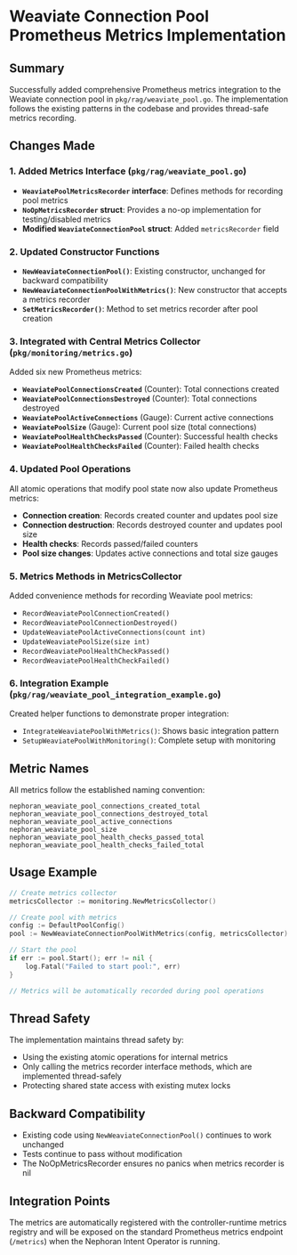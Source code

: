 # Weaviate Connection Pool Prometheus Metrics Implementation

## Summary

Successfully added comprehensive Prometheus metrics integration to the Weaviate connection pool in `pkg/rag/weaviate_pool.go`. The implementation follows the existing patterns in the codebase and provides thread-safe metrics recording.

## Changes Made

### 1. Added Metrics Interface (`pkg/rag/weaviate_pool.go`)

- **`WeaviatePoolMetricsRecorder` interface**: Defines methods for recording pool metrics
- **`NoOpMetricsRecorder` struct**: Provides a no-op implementation for testing/disabled metrics
- **Modified `WeaviateConnectionPool` struct**: Added `metricsRecorder` field

### 2. Updated Constructor Functions

- **`NewWeaviateConnectionPool()`**: Existing constructor, unchanged for backward compatibility
- **`NewWeaviateConnectionPoolWithMetrics()`**: New constructor that accepts a metrics recorder
- **`SetMetricsRecorder()`**: Method to set metrics recorder after pool creation

### 3. Integrated with Central Metrics Collector (`pkg/monitoring/metrics.go`)

Added six new Prometheus metrics:

- **`WeaviatePoolConnectionsCreated`** (Counter): Total connections created
- **`WeaviatePoolConnectionsDestroyed`** (Counter): Total connections destroyed
- **`WeaviatePoolActiveConnections`** (Gauge): Current active connections
- **`WeaviatePoolSize`** (Gauge): Current pool size (total connections)
- **`WeaviatePoolHealthChecksPassed`** (Counter): Successful health checks
- **`WeaviatePoolHealthChecksFailed`** (Counter): Failed health checks

### 4. Updated Pool Operations

All atomic operations that modify pool state now also update Prometheus metrics:

- **Connection creation**: Records created counter and updates pool size
- **Connection destruction**: Records destroyed counter and updates pool size
- **Health checks**: Records passed/failed counters
- **Pool size changes**: Updates active connections and total size gauges

### 5. Metrics Methods in MetricsCollector

Added convenience methods for recording Weaviate pool metrics:
- `RecordWeaviatePoolConnectionCreated()`
- `RecordWeaviatePoolConnectionDestroyed()`
- `UpdateWeaviatePoolActiveConnections(count int)`
- `UpdateWeaviatePoolSize(size int)`
- `RecordWeaviatePoolHealthCheckPassed()`
- `RecordWeaviatePoolHealthCheckFailed()`

### 6. Integration Example (`pkg/rag/weaviate_pool_integration_example.go`)

Created helper functions to demonstrate proper integration:
- `IntegrateWeaviatePoolWithMetrics()`: Shows basic integration pattern
- `SetupWeaviatePoolWithMonitoring()`: Complete setup with monitoring

## Metric Names

All metrics follow the established naming convention:

```
nephoran_weaviate_pool_connections_created_total
nephoran_weaviate_pool_connections_destroyed_total
nephoran_weaviate_pool_active_connections
nephoran_weaviate_pool_size
nephoran_weaviate_pool_health_checks_passed_total
nephoran_weaviate_pool_health_checks_failed_total
```

## Usage Example

```go
// Create metrics collector
metricsCollector := monitoring.NewMetricsCollector()

// Create pool with metrics
config := DefaultPoolConfig()
pool := NewWeaviateConnectionPoolWithMetrics(config, metricsCollector)

// Start the pool
if err := pool.Start(); err != nil {
    log.Fatal("Failed to start pool:", err)
}

// Metrics will be automatically recorded during pool operations
```

## Thread Safety

The implementation maintains thread safety by:
- Using the existing atomic operations for internal metrics
- Only calling the metrics recorder interface methods, which are implemented thread-safely
- Protecting shared state access with existing mutex locks

## Backward Compatibility

- Existing code using `NewWeaviateConnectionPool()` continues to work unchanged
- Tests continue to pass without modification
- The NoOpMetricsRecorder ensures no panics when metrics recorder is nil

## Integration Points

The metrics are automatically registered with the controller-runtime metrics registry and will be exposed on the standard Prometheus metrics endpoint (`/metrics`) when the Nephoran Intent Operator is running.